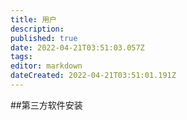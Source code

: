 ```yaml
---
title: 用户
description: 
published: true
date: 2022-04-21T03:51:03.057Z
tags: 
editor: markdown
dateCreated: 2022-04-21T03:51:01.191Z
---
```


##第三方软件安装